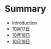 # Summary

* [Introduction](README.md)
* [10月17日](10月17日.md)
* [10月18日](10月18日.md)
* [10月19日](10月19日.md)


